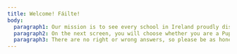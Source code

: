 ```yaml
---
title: Welcome! Fáilte!
body:
  paragraph1: Our mission is to see every school in Ireland proudly displaying the CyberSafeIreland CyberChampion School mark. You are here because you care about your school being smart and safe online. That’s a great start to your journey!
  paragraph2: On the next screen, you will choose whether you are a Pupil, Teacher or part of the Senior Leadership Team at your school. You will then be taken to a dashboard with 6 categories. Click any of the category buttons to answer the questions. You will have a maximum of 15 minutes to complete the survey, but you can finish sooner.
  paragraph3: There are no right or wrong answers, so please be as honest as you can. Choose the answer which best matches your opinion. Everything you say will help your school improve its cybersafety!
---
```


